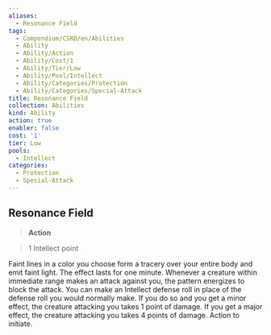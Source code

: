 ```yaml
---
aliases:
  - Resonance Field
tags:
  - Compendium/CSRD/en/Abilities
  - Ability
  - Ability/Action
  - Ability/Cost/1
  - Ability/Tier/Low
  - Ability/Pool/Intellect
  - Ability/Categories/Protection
  - Ability/Categories/Special-Attack
title: Resonance Field
collection: Abilities
kind: Ability
action: true
enabler: false
cost: '1'
tier: Low
pools:
  - Intellect
categories:
  - Protection
  - Special-Attack
---
```

## Resonance Field    
>**Action**    
>1 Intellect point  
    
Faint lines in a color you choose form a tracery over your entire body and emit faint light. The effect lasts for one minute. Whenever a creature within immediate range makes an attack against you, the pattern energizes to block the attack. You can make an Intellect defense roll in place of the defense roll you would normally make. If you do so and you get a minor effect, the creature attacking you takes 1 point of damage. If you get a major effect, the creature attacking you takes 4 points of damage. Action to initiate.